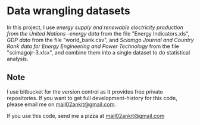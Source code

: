 # Data wrangling datasets
In this project, I use *energy supply and renewable electricity production from the United Nations -energy data* from
the file "Energy Indicators.xls", *GDP data* from the file "world_bank.csv", and *Sciamgo Journal and Country Rank data
for Energy Engineering and Power Technology* from the file "scimagojr-3.xlsx", and combine them into
a single dataset to do statistical analysis.

## Note
I use bitbucket for the version control as It provides free private repositories. If you want to get full development-history for this code, please email me on mail02ankit@gmail.com.

If you use this code, send me a pizza at mail02ankit@gmail.com

